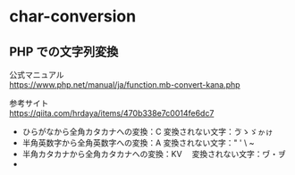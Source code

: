 # char-conversion

## PHP での文字列変換

公式マニュアル  
https://www.php.net/manual/ja/function.mb-convert-kana.php

参考サイト  
https://qiita.com/hrdaya/items/470b338e7c0014fe6dc7

- ひらがなから全角カタカナへの変換：C
  変換されない文字：ゔゝゞゕゖ
- 半角英数字から全角英数字への変換：A
  変換されない文字：" ' \ ~
- 半角カタカナから全角カタカナへの変換：KV
　変換されない文字：ヷ・ヺ
- 
